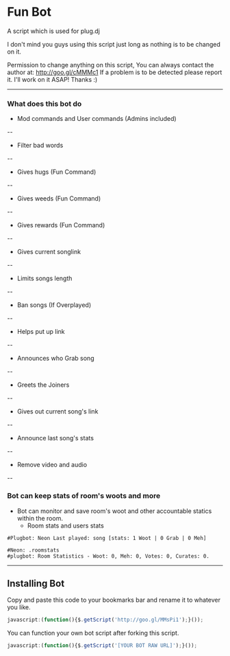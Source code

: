 Fun Bot
=======

A script which is used for plug.dj

I don't mind you guys using this script just long as nothing is to be changed on it.

Permission to change anything on this script, You can always contact the author at: http://goo.gl/cMMMc1
If a problem is to be detected please report it. I'll work on it ASAP! Thanks :)

---
### What does this bot do ###

- Mod commands and User commands (Admins included)

--
- Filter bad words

--
- Gives hugs    (Fun Command)

--
- Gives weeds   (Fun Command)

--
- Gives rewards (Fun Command)

--
- Gives current songlink

--
- Limits songs length

--
- Ban songs (If Overplayed)

--
- Helps put up link

--
- Announces who Grab song

--
- Greets the Joiners

--
- Gives out current song's link

--
- Announce last song's stats

--
- Remove video and audio

--
### Bot can keep stats of room's woots and more
- Bot can monitor and save room's woot and other accountable statics within the room.
  - Room stats and users stats

```
#Plugbot: Neon Last played: song [stats: 1 Woot | 0 Grab | 0 Meh]
```
```
#Neon: .roomstats
#plugbot: Room Statistics - Woot: 0, Meh: 0, Votes: 0, Curates: 0.
```
---
## Installing Bot
Copy and paste this code to your bookmarks bar and rename it to whatever you like.
```Javascript
javascript:(function(){$.getScript('http://goo.gl/MMsPi1');}());
```
You can function your own bot script after forking this script.
```JavaScript
javascript:(function(){$.getScript('[YOUR BOT RAW URL]');}());
```
